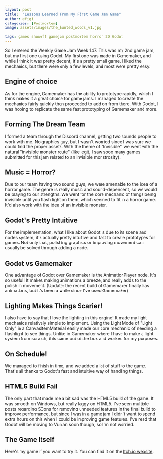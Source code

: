 ```yaml
---
layout: post
title:  "Lessons Learned From My First Game Jam Game"
author: efigi
categories: [Postmortem]
image: assets/images/the_hunted_woods_v1.jpg

tags: games showoff gamejam postmortem horror 2D Godot
---
```


So I entered the Weekly Game Jam Week 147. This was my 2nd game jam, but my first one using Godot. My first one was made in Gamemaker, and while I think it was pretty decent, it's a pretty small game. I liked the mechanics, but there were only a few levels, and most were pretty easy.

## Engine of choice

As for the engine, Gamemaker has the ability to prototype rapidly, which I think makes it a great choice for game jams. I managed to create the mechanics fairly quickly then proceeded to add on from there. With Godot, I was hoping to replicate the same fast prototyping of Gamemaker and more.

## Forming The Dream Team

I formed a team through the Discord channel, getting two sounds people to work with me. No graphics guy, but I wasn't worried since I was sure we could find the proper assets. With the theme of "Invisible", we went with the natural "invisible monster route" (like legit, I saw sooo many games submitted for this jam related to an invisible monstrosity).

## Music = Horror?

Due to our team having two sound guys, we were amenable to the idea of a horror game. The genre is really music and sound-dependent, so we would be playing to our strengths. We went for the core mechanic of things being invisible until you flash light on them, which seemed to fit in a horror game. It'd also work with the idea of an invisible monster.

## Godot's Pretty Intuitive

For the implementation, what I like about Godot is due to its scene and nodes system, it's actually pretty intuitive and fast to create prototypes for games. Not only that, polishing graphics or improving movement can usually be solved through adding a node.

## Godot vs Gamemaker

One advantage of Godot over Gamemaker is the AnimationPlayer node. It's so useful! It makes making animations a breeze, and really adds to the polish in movement. (Update: the recent build of Gamemaker finally has animations, but it's been a while since I've used Gamemaker)

## Lighting Makes Things Scarier!

I also have to say that I love the lighting in this engine! It made my light mechanics relatively simple to implement. Using the Light Mode of "Light Only" in a CanvasItemMaterial easily made our core mechanic of needing a flashlight to see things. Unlike in Gamemaker where I have to make a light system from scratch, this came out of the box and worked for my purposes.

## On Schedule!

We managed to finish in time, and we added a lot of stuff to the game. That's all thanks to Godot's fast and intuitive way of handling things.

## HTML5 Build Fail

The only part that made me a bit sad was the HTML5 build of the game. It was smooth on Windows, but really laggy on HTML5. I've seen multiple posts regarding SCons for removing unneeded features in the final build to improve performance, but since I was in a game jam I didn't want to spend extra hours on this when I could be improving game features. I've read that Godot will be moving to Vulkan soon though, so I'm not worried.

## The Game Itself

Here's my game if you want to try it. You can find it on the <a href="https://efigi.itch.io/the-hunted-woods">Itch.io website</a >.
